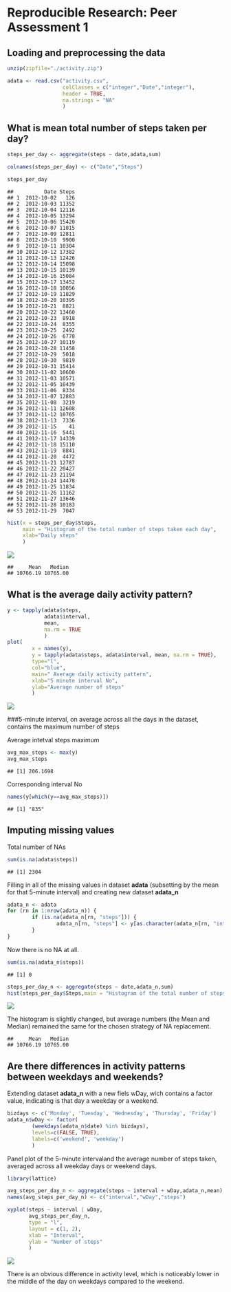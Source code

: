 # Reproducible Research: Peer Assessment 1

## Loading and preprocessing the data

```r
unzip(zipfile="./activity.zip")

adata <- read.csv("activity.csv",
                  colClasses = c("integer","Date","integer"),
                  header = TRUE,
                  na.strings = "NA"
                  )
```

## What is mean total number of steps taken per day?

```r
steps_per_day <- aggregate(steps ~ date,adata,sum)

colnames(steps_per_day) <- c("Date","Steps")

steps_per_day
```

```
##          Date Steps
## 1  2012-10-02   126
## 2  2012-10-03 11352
## 3  2012-10-04 12116
## 4  2012-10-05 13294
## 5  2012-10-06 15420
## 6  2012-10-07 11015
## 7  2012-10-09 12811
## 8  2012-10-10  9900
## 9  2012-10-11 10304
## 10 2012-10-12 17382
## 11 2012-10-13 12426
## 12 2012-10-14 15098
## 13 2012-10-15 10139
## 14 2012-10-16 15084
## 15 2012-10-17 13452
## 16 2012-10-18 10056
## 17 2012-10-19 11829
## 18 2012-10-20 10395
## 19 2012-10-21  8821
## 20 2012-10-22 13460
## 21 2012-10-23  8918
## 22 2012-10-24  8355
## 23 2012-10-25  2492
## 24 2012-10-26  6778
## 25 2012-10-27 10119
## 26 2012-10-28 11458
## 27 2012-10-29  5018
## 28 2012-10-30  9819
## 29 2012-10-31 15414
## 30 2012-11-02 10600
## 31 2012-11-03 10571
## 32 2012-11-05 10439
## 33 2012-11-06  8334
## 34 2012-11-07 12883
## 35 2012-11-08  3219
## 36 2012-11-11 12608
## 37 2012-11-12 10765
## 38 2012-11-13  7336
## 39 2012-11-15    41
## 40 2012-11-16  5441
## 41 2012-11-17 14339
## 42 2012-11-18 15110
## 43 2012-11-19  8841
## 44 2012-11-20  4472
## 45 2012-11-21 12787
## 46 2012-11-22 20427
## 47 2012-11-23 21194
## 48 2012-11-24 14478
## 49 2012-11-25 11834
## 50 2012-11-26 11162
## 51 2012-11-27 13646
## 52 2012-11-28 10183
## 53 2012-11-29  7047
```

```r
hist(x = steps_per_day$Steps,
     main = "Histogram of the total number of steps taken each day", 
     xlab="Daily steps"
     )
```

![](PA1_template_files/figure-html/unnamed-chunk-2-1.png)<!-- -->


```
##     Mean   Median 
## 10766.19 10765.00
```

## What is the average daily activity pattern?


```r
y <- tapply(adata$steps, 
            adata$interval, 
            mean, 
            na.rm = TRUE
            )
plot(
        x = names(y),
        y = tapply(adata$steps, adata$interval, mean, na.rm = TRUE),
        type="l", 
        col="blue",
        main=" Average daily activity pattern", 
        xlab="5 minute interval No", 
        ylab="Average number of steps"
        )
```

![](PA1_template_files/figure-html/unnamed-chunk-4-1.png)<!-- -->

###5-minute interval, on average across all the days in the dataset, contains the maximum number of steps

Average intetval steps maximum

```r
avg_max_steps <- max(y)
avg_max_steps
```

```
## [1] 206.1698
```
Corresponding interval No 

```r
names(y[which(y==avg_max_steps)])
```

```
## [1] "835"
```

## Imputing missing values

Total number of NAs

```r
sum(is.na(adata$steps))
```

```
## [1] 2304
```

Filling in all of the missing values in dataset **adata**
(subsetting by the mean for that 5-minute interval) and creating new dataset **adata_n**

```r
adata_n <- adata
for (rn in 1:nrow(adata_n)) {
        if (is.na(adata_n[rn, "steps"])) {
                adata_n[rn, "steps"] <- y[as.character(adata_n[rn, "interval"])]
        }
}
```
Now there is no NA at all.

```r
sum(is.na(adata_n$steps))
```

```
## [1] 0
```


```r
steps_per_day_n <- aggregate(steps ~ date,adata_n,sum)
hist(steps_per_day$Steps,main = "Histogram of the total number of steps taken each day (NAs replaced)", xlab="Daily steps")
```

![](PA1_template_files/figure-html/unnamed-chunk-10-1.png)<!-- -->

The histogram is slightly changed, but average numbers (the Mean and Median) remained the same for the chosen strategy of NA replacement.


```
##     Mean   Median 
## 10766.19 10765.00
```

## Are there differences in activity patterns between weekdays and weekends?

Extending dataset **adata_n** with a new fiels wDay, wich contains a factor value, indicating is that day a weekday or a weekend.

```r
bizdays <- c('Monday', 'Tuesday', 'Wednesday', 'Thursday', 'Friday')
adata_n$wDay <- factor(
        (weekdays(adata_n$date) %in% bizdays), 
        levels=c(FALSE, TRUE), 
        labels=c('weekend', 'weekday')
        ) 
```

Panel plot of the 5-minute intervaland the average number of steps taken, averaged across all weekday days or weekend days.

```r
library(lattice)

avg_steps_per_day_n <- aggregate(steps ~ interval + wDay,adata_n,mean)
names(avg_steps_per_day_n) <- c("interval","wDay","steps")

xyplot(steps ~ interval | wDay,
       avg_steps_per_day_n, 
       type = "l",
       layout = c(1, 2),
       xlab = "Interval",
       ylab = "Number of steps"
       )
```

![](PA1_template_files/figure-html/unnamed-chunk-13-1.png)<!-- -->

There is an obvious difference in activity level, which is noticeably lower in the middle of the day on weekdays compared to the weekend.
